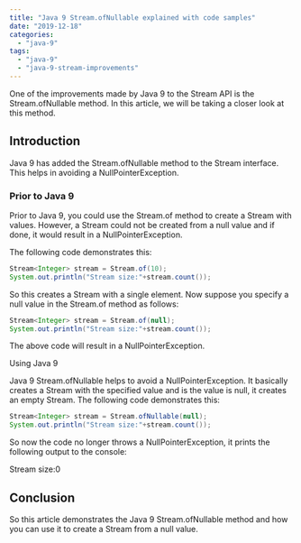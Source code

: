 ```yaml
---
title: "Java 9 Stream.ofNullable explained with code samples"
date: "2019-12-18"
categories: 
  - "java-9"
tags: 
  - "java-9"
  - "java-9-stream-improvements"
---
```


One of the improvements made by Java 9 to the Stream API is the Stream.ofNullable method. In this article, we will be taking a closer look at this method.

## Introduction

Java 9 has added the Stream.ofNullable method to the Stream interface. This helps in avoiding a NullPointerException.

### Prior to Java 9

Prior to Java 9, you could use the Stream.of method to create a Stream with values. However, a Stream could not be created from a null value and if done, it would result in a NullPointerException.

The following code demonstrates this:

```java
Stream<Integer> stream = Stream.of(10);
System.out.println("Stream size:"+stream.count());
```

So this creates a Stream with a single element. Now suppose you specify a null value in the Stream.of method as follows:

```java
Stream<Integer> stream = Stream.of(null);
System.out.println("Stream size:"+stream.count());
```

The above code will result in a NullPointerException.

Using Java 9

Java 9 Stream.ofNullable helps to avoid a NullPointerException. It basically creates a Stream with the specified value and is the value is null, it creates an empty Stream. The following code demonstrates this:

```java
Stream<Integer> stream = Stream.ofNullable(null);
System.out.println("Stream size:"+stream.count());
```

So now the code no longer throws a NullPointerException, it prints the following output to the console:

Stream size:0

## Conclusion

So this article demonstrates the Java 9 Stream.ofNullable method and how you can use it to create a Stream from a null value.
